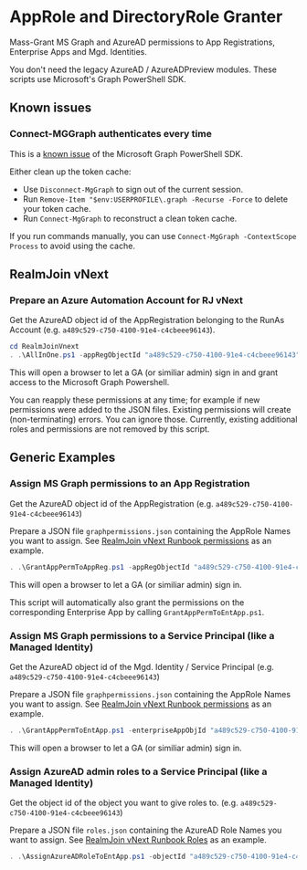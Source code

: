 # AppRole and DirectoryRole Granter

Mass-Grant MS Graph and AzureAD permissions to App Registrations, Enterprise Apps and Mgd. Identities.

You don't need the legacy AzureAD / AzureADPreview modules. These scripts use Microsoft's Graph PowerShell SDK. 

## Known issues

### Connect-MGGraph authenticates every time

This is a [known issue](https://github.com/microsoftgraph/msgraph-sdk-powershell#known-issues) of the Microsoft Graph PowerShell SDK.

Either clean up the token cache:
- Use `Disconnect-MgGraph` to sign out of the current session.
- Run `Remove-Item "$env:USERPROFILE\.graph -Recurse -Force` to delete your token cache.
- Run `Connect-MgGraph` to reconstruct a clean token cache.

If you run commands manually, you can use `Connect-MgGraph -ContextScope Process` to avoid using the cache.

## RealmJoin vNext 

### Prepare an Azure Automation Account for RJ vNext

Get the AzureAD object id of the AppRegistration belonging to the RunAs Account (e.g. `a489c529-c750-4100-91e4-c4cbeee96143`).

```powershell
cd RealmJoinVnext
. .\AllInOne.ps1 -appRegObjectId "a489c529-c750-4100-91e4-c4cbeee96143" 
``` 

This will open a browser to let a GA (or similiar admin) sign in and grant access to the Microsoft Graph Powershell. 

You can reapply these permissions at any time; for example if new permissions were added to the JSON files. Existing permissions will create (non-terminating) errors. You can ignore those. Currently, existing additional roles and permissions are not removed by this script.

## Generic Examples

### Assign MS Graph permissions to an App Registration

Get the AzureAD object id of the AppRegistration (e.g. `a489c529-c750-4100-91e4-c4cbeee96143`)

Prepare a JSON file `graphpermissions.json` containing the AppRole Names you want to assign. See [RealmJoin vNext Runbook permissions](RealmJoinVnext/RJvNextPermissions.json) as an example.

```powershell
. .\GrantAppPermToAppReg.ps1 -appRegObjectId "a489c529-c750-4100-91e4-c4cbeee96143" -permissionsTemplate .\graphpermissions.json
``` 

This will open a browser to let a GA (or similiar admin) sign in.

This script will automatically also grant the permissions on the corresponding Enterprise App by calling `GrantAppPermToEntApp.ps1`.

### Assign MS Graph permissions to a Service Principal (like a Managed Identity)

Get the AzureAD object id of the Mgd. Identity / Service Principal (e.g. `a489c529-c750-4100-91e4-c4cbeee96143`)

Prepare a JSON file `graphpermissions.json` containing the AppRole Names you want to assign. See [RealmJoin vNext Runbook permissions](RealmJoinVnext/RJvNextPermissions.json) as an example.

```powershell
. .\GrantAppPermToEntApp.ps1 -enterpriseAppObjId "a489c529-c750-4100-91e4-c4cbeee96143" -permissionsTemplate .\graphpermissions.json
``` 

This will open a browser to let a GA (or similiar admin) sign in.

### Assign AzureAD admin roles to a Service Principal (like a Managed Identity)

Get the object id of the object you want to give roles to. (e.g. `a489c529-c750-4100-91e4-c4cbeee96143`)

Prepare a JSON file `roles.json` containing the AzureAD Role Names you want to assign. See [RealmJoin vNext Runbook Roles](RealmJoinVnext/RJvNextRoles.json) as an example.

```powershell
. .\AssignAzureADRoleToEntApp.ps1 -objectId "a489c529-c750-4100-91e4-c4cbeee96143" -rolesTemplate .\roles.json
``` 
